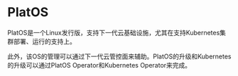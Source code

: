 # PlatOS
PlatOS是一个Linux发行版，支持下一代云基础设施，尤其在支持Kubernetes集群部署、运行的支持上。

此外，该OS的管理可以通过下一代云管控面来辅助。PlatOS的升级和Kubernetes的升级可以通过PlatOS Operator和Kubernetes Operator来完成。


